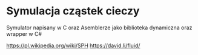 # Symulacja cząstek cieczy

Symulator napisany w C oraz Asemblerze jako biblioteka dynamiczna oraz wrapper w C# 

https://pl.wikipedia.org/wiki/SPH
https://david.li/fluid/
